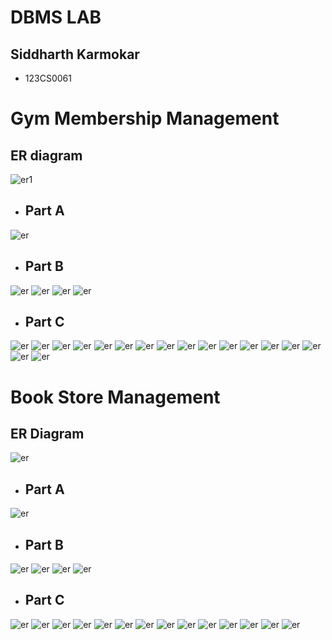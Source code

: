 # DBMS LAB
## Siddharth Karmokar
- 123CS0061

# Gym Membership Management

## ER diagram  
![er1](../images/er-lab4-1.jpg)  <!-- dummy ER diagram -->

- ## Part A
![er](../images/l4a1.png)
- ## Part B
![er](../images/l4b1.png)
![er](../images/l4b2.png)
![er](../images/l4b3.png)
![er](../images/l4b4.png)
- ## Part C
![er](../images/l4c1.png)
![er](../images/l4c2.png)
![er](../images/l4c3.png)
![er](../images/l4c4.png)
![er](../images/l4c5.png)
![er](../images/l4c6.png)
![er](../images/l4c7.png)
![er](../images/l4c8.png)
![er](../images/l4c9.png)
![er](../images/l4c10.png)
![er](../images/l4c11.png)
![er](../images/l4c12.png)
![er](../images/l4c13.png)
![er](../images/l4c14.png)
![er](../images/l4c15.png)
![er](../images/l4c16.png)
![er](../images/l4c17.png)

# Book Store Management
## ER Diagram
![er](../images/er-lab4-2.jpg)

- ## Part A
![er](../images/l4-2a1.png)
- ## Part B
![er](../images/l4-2b1.png)
![er](../images/l4-2b2.png)
![er](../images/l4-2b3.png)
![er](../images/l4-2b4.png)
- ## Part C
![er](../images/l4-2c1.png)
![er](../images/l4-2c2.png)
![er](../images/l4-2c3.png)
![er](../images/l4-2c5.png)
![er](../images/l4-2c6.png)
![er](../images/l4-2c7.png)
![er](../images/l4-2c8.png)
![er](../images/l4-2c9.png)
![er](../images/l4-2c10.png)
![er](../images/l4-2c11.png)
![er](../images/l4-2c12.png)
![er](../images/l4-2c13.png)
![er](../images/l4-2c14.png)
![er](../images/l4-2c15.png)
